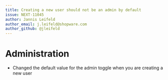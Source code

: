 ```yaml
---
title: Creating a new user should not be an admin by default
issue: NEXT-11045
author: Jannis Leifeld
author_email: j.leifeld@shopware.com 
author_github: @jleifeld
---
```

# Administration
* Changed the default value for the admin toggle when you are creating a new user 
